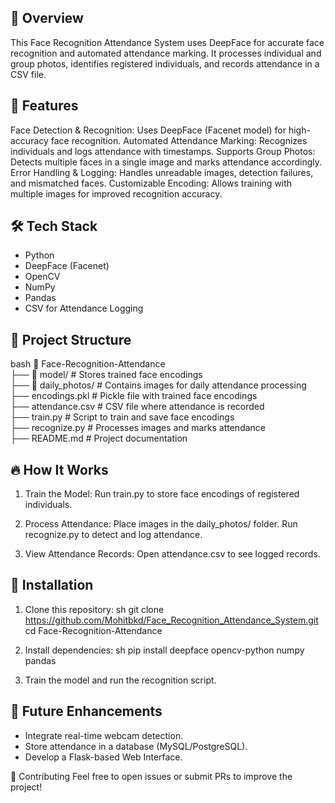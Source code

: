 ## 📌 Overview
This Face Recognition Attendance System uses DeepFace for accurate face recognition and automated attendance marking. It processes individual and group photos, identifies registered individuals, and records attendance in a CSV file.

## 🚀 Features
Face Detection & Recognition: Uses DeepFace (Facenet model) for high-accuracy face recognition.
Automated Attendance Marking: Recognizes individuals and logs attendance with timestamps.
Supports Group Photos: Detects multiple faces in a single image and marks attendance accordingly.
Error Handling & Logging: Handles unreadable images, detection failures, and mismatched faces.
Customizable Encoding: Allows training with multiple images for improved recognition accuracy.

## 🛠️ Tech Stack
- Python
- DeepFace (Facenet)
- OpenCV
- NumPy
- Pandas
- CSV for Attendance Logging

## 📂 Project Structure
bash
📁 Face-Recognition-Attendance  
 ├── 📂 model/             # Stores trained face encodings  
 ├── 📂 daily_photos/      # Contains images for daily attendance processing  
 ├── encodings.pkl        # Pickle file with trained face encodings  
 ├── attendance.csv       # CSV file where attendance is recorded  
 ├── train.py             # Script to train and save face encodings  
 ├── recognize.py         # Processes images and marks attendance  
 ├── README.md            # Project documentation  

 
## 🔥 How It Works
1. Train the Model:
Run train.py to store face encodings of registered individuals.

2. Process Attendance:
Place images in the daily_photos/ folder.
Run recognize.py to detect and log attendance.

3. View Attendance Records:
Open attendance.csv to see logged records.

## 📌 Installation
1. Clone this repository:
sh
git clone https://github.com/Mohitbkd/Face_Recognition_Attendance_System.git
cd Face-Recognition-Attendance

2. Install dependencies:
sh
pip install deepface opencv-python numpy pandas

3. Train the model and run the recognition script.

## 📝 Future Enhancements
- Integrate real-time webcam detection.
- Store attendance in a database (MySQL/PostgreSQL).
- Develop a Flask-based Web Interface.

🤝 Contributing
Feel free to open issues or submit PRs to improve the project!
